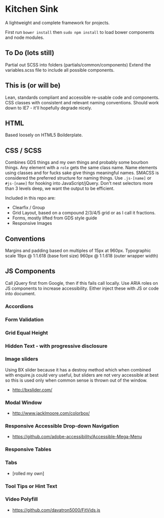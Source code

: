 # Kitchen Sink

A lightweight and complete framework for projects.

First run `bower install` then `sudo npm install` to load bower components and node modules.

## To Do (lots still)

Partial out SCSS into folders (partials/common/components)
Extend the variables.scss file to include all possible components.

## This is (or will be)

Lean, standards compliant and accessible re-usable code and components.
CSS classes with consistent and relevant naming conventions.
Should work down to IE7 - it'll hopefully degrade nicely.

## HTML

Based loosely on HTML5 Boilderplate.

## CSS / SCSS

Combines GDS things and my own things and probably some bourbon things.
Any element with a `role` gets the same class name.
Name elements using classes and for fucks sake give things meaningful names. SMACSS is considered the preferred structure for naming things.
Use `.js-[name]` or `#js-[name]` for hooking into JavaScript/jQuery.
Don't nest selectors more than 3 levels deep, we want the output to be efficient.

Included in this repo are:

- Clearfix / Group
- Grid Layout, based on a compound 2/3/4/5 grid or as I call it fractions.
- Forms, mostly lifted from GDS style guide
- Responsive Images

## Conventions

Margins and padding based on multiples of 15px at 960px.
Typographic scale 19px @ 1:1.618 (base font size) 960px @ 1:1.618 (outer wrapper width)

## JS Components

Call jQuery first from Google, then if this fails call locally. Use ARIA roles on JS components to increase accessibility. Either inject these with JS or code into document.

### Accordions
### Form Validation
### Grid Equal Height
### Hidden Text - with progressive disclosure
### Image sliders
Using BX slider because it has a destroy method which when combined with enquire.js could very useful, but sliders are not very accessible at best so this is used only when common sense is thrown out of the window.

  - http://bxslider.com/

### Modal Window
  - http://www.jacklmoore.com/colorbox/

### Responsive Accessible Drop-down Navigation
  - https://github.com/adobe-accessibility/Accessible-Mega-Menu

### Responsive Tables

### Tabs
  - [rolled my own]

### Tool Tips or Hint Text

### Video Polyfill
  - https://github.com/davatron5000/FitVids.js
